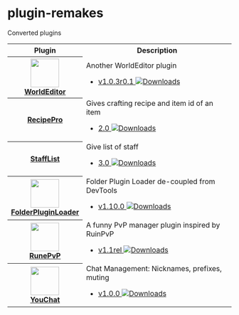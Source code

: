 # plugin-remakes

Converted plugins

<table>
<tr><th>Plugin</th><th>Description</th></tr>
<!---------------------------------------------------------------------->
<tr>
  <th>
    <a href="https://github.com/alejandroliu/plugin-remakes/tree/master/WorldEditor">
      <img src="https://raw.githubusercontent.com/alejandroliu/plugin-remakes/master/Media/WorldEditor-icon.png" style="width:64px;height:64px" width="64" height="64"/>
      <br/>
      WorldEditor
    </a>
  </th>
  <td>
    Another WorldEditor plugin
    <ul>
      <li>
	<a href="https://github.com/alejandroliu/bad-plugins/releases/tag/WorldEditor-1.0.3r0.1" title="Downloads">v1.0.3r0.1
	  <img src="https://raw.githubusercontent.com/alejandroliu/plugin-remakes/master/Media/download-icon.png" alt="Downloads"/></a>
      </li>
    </ul>
  </td>
</tr>

<!---------------------------------------------------------------------->
<tr>
  <th>
    <a href="https://github.com/alejandroliu/plugin-remakes/tree/master/RecipePro">
      RecipePro
    </a>
  </th>
  <td>
    Gives crafting recipe and item id of an item
    <ul>
      <li>
	<a href="https://github.com/alejandroliu/plugin-remakes/releases/tag/RecipePro-2.0" title="Downloads">2.0
	  <img src="https://raw.githubusercontent.com/alejandroliu/plugin-remakes/master/Media/download-icon.png" alt="Downloads"/></a>
      </li>
    </ul>
  </td>
</tr>

<!---------------------------------------------------------------------->
<tr>
  <th>
    <a href="https://github.com/alejandroliu/plugin-remakes/tree/master/StaffList/">
      StaffList
    </a>
  </th>
  <td>
    Give list of staff
    <ul>
      <li>
	<a href="https://github.com/alejandroliu/plugin-remakes/releases/tag/StaffList-3.0" title="Downloads">3.0
	  <img src="https://raw.githubusercontent.com/alejandroliu/plugin-remakes/master/Media/download-icon.png" alt="Downloads"/></a>
      </li>
    </ul>
  </td>
</tr>


<!---------------------------------------------------------------------->
<tr>
  <th>
    <a href="https://github.com/alejandroliu/plugin-remakes/tree/master/FolderPluginLoader/">
      <img src="https://raw.githubusercontent.com/alejandroliu/plugin-remakes/master/Media/folder-icon.png" style="width:64px;height:64px" width="64" height="64"/>
      <br/>
      FolderPluginLoader
    </a>
  </th>
  <td>
    Folder Plugin Loader de-coupled from DevTools
    <ul>
      <li>
	<a href="https://github.com/alejandroliu/plugin-remakes/releases/tag/FolderPluginLoader-1.10.0" title="Downloads">v1.10.0
	  <img src="https://raw.githubusercontent.com/alejandroliu/plugin-remakes/master/Media/download-icon.png" alt="Downloads"/></a>
      </li>
    </ul>
  </td>
</tr>
<!---------------------------------------------------------------------->
<tr>
  <th>
    <a href="https://github.com/alejandroliu/plugin-remakes/tree/master/RunePvP">
      <img src="https://raw.githubusercontent.com/alejandroliu/plugin-remakes/master/Media/Iron_Sword.png" style="width:64px;height:64px" width="64" height="64"/>
      <br/>
      RunePvP
    </a>
  </th>
  <td>
    A funny PvP manager plugin inspired by RuinPvP
    <ul>
      <li>
	<a href="https://github.com/alejandroliu/bad-plugins/releases/tag/RunePvP-1.1rel" title="Downloads">v1.1rel 
	  <img src="https://raw.githubusercontent.com/alejandroliu/plugin-remakes/master/Media/download-icon.png" alt="Downloads"/></a>
      </li>
    </ul>
  </td>
</tr>
<!---------------------------------------------------------------------->
<tr>
  <th>
    <a href="https://github.com/alejandroliu/plugin-remakes/tree/master/YouChat">
      <img src="https://raw.githubusercontent.com/alejandroliu/plugin-remakes/master/Media/Chat-icon.png" style="width:64px;height:64px" width="64" height="64"/>
      <br/>
      YouChat
    </a>
  </th>
  <td>
    Chat Management: Nicknames, prefixes, muting
    <ul>
      <li>
	<a href="https://github.com/alejandroliu/plugin-remakes/releases/tag/YouChat-1.0.0" title="Downloads">v1.0.0
	  <img src="https://raw.githubusercontent.com/alejandroliu/plugin-remakes/master/Media/download-icon.png" alt="Downloads"/></a>
      </li>
    </ul>
  </td>
</tr>


</table>
